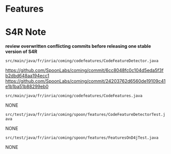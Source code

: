 # Features

S4R Note
======

__review overwritten conflicting commits before releasing one stable version of S4R__

`src/main/java/fr/inria/coming/codefeatures/CodeFeatureDetector.java`

https://github.com/SpoonLabs/coming/commit/6cc8048fc0c104d5eda5f3fb2dbd648aa194ecc1
https://github.com/SpoonLabs/coming/commit/24203762d6560de19109c41e1b1ba51b88299eb0

`src/main/java/fr/inria/coming/codefeatures/CodeFeatures.java`

NONE

`src/test/java/fr/inria/coming/spoon/features/CodeFeatureDetectorTest.java`

NONE

`src/test/java/fr/inria/coming/spoon/features/FeaturesOnD4jTest.java`

NONE
